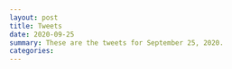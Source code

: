 ```yaml
---
layout: post
title: Tweets
date: 2020-09-25
summary: These are the tweets for September 25, 2020.
categories:
---
```



